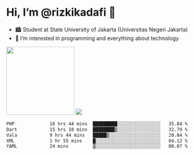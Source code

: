 # Hi, I’m @rizkikadafi 👋
- 🏙 Student at State University of Jakarta (Universitas Negeri Jakarta)
- 👀 I’m interested in programming and everything about technology
<img height="180em" src="https://github-readme-stats.vercel.app/api?username=rizkikadafi&show_icons=true&hide_border=true&&count_private=true&include_all_commits=true" />
<img src="https://github-readme-stats.vercel.app/api/top-langs/?username=rizkikadafi&show_icons=true&hide_border=true&&count_private=true&include_all_commits=true" />

<!--START_SECTION:waka-->

```txt
PHP             16 hrs 44 mins  █████████░░░░░░░░░░░░░░░░   35.84 %
Dart            15 hrs 18 mins  ████████▒░░░░░░░░░░░░░░░░   32.79 %
Vala            9 hrs 44 mins   █████▒░░░░░░░░░░░░░░░░░░░   20.84 %
XML             1 hr 55 mins    █░░░░░░░░░░░░░░░░░░░░░░░░   04.12 %
YAML            24 mins         ▒░░░░░░░░░░░░░░░░░░░░░░░░   00.87 %
```

<!--END_SECTION:waka-->

<!---
rizkikadafi/rizkikadafi is a ✨ special ✨ repository because its `README.md` (this file) appears on your GitHub profile.
You can click the Preview link to take a look at your changes.
--->
